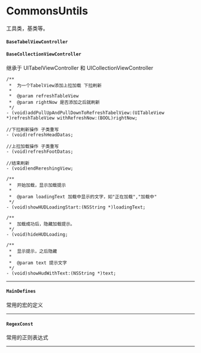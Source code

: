 # CommonsUntils
工具类，基类等。

#### ```BaseTabelViewController```
#### ```BaseCollectionViewController```

继承于 UITabelViewController 和 UICollectionViewController 

```
/**
 *  为一个TabelView添加上拉加载 下拉刷新 
 *
 *  @param refreshTableView 
 *  @param rightNow 是否添加之后就刷新
 */
- (void)addPullUpAndPullDownToRefreshTabelView:(UITableView *)refreshTableView withRefreshNow:(BOOL)rightNow;

```

```
//下拉刷新操作 子类重写
- (void)refreshHeadDatas;

```

```
//上拉加载操作 子类重写
- (void)refreshFootDatas;

```

```
//结束刷新
- (void)endRereshingView;

```

```
/**
 *  开始加载，显示加载提示
 *
 *  @param loadingText 加载中显示的文字，如"正在加载","加载中"
 */
- (void)showHUDLoadingStart:(NSString *)loadingText;

```

```
/**
 *  加载成功后，隐藏加载提示。
 */
- (void)hideHUDLoading;

/**
 *  显示提示，之后隐藏
 *
 *  @param text 提示文字
 */
- (void)showHudWithText:(NSString *)text;

```
***

#### ```MainDefines```

 常用的宏的定义
 
 ***
#### ```RegexConst```

 常用的正则表达式
 
 ***
